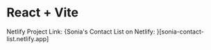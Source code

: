 # React + Vite

Netlify Project Link: {Sonia's Contact List on Netlify: }[sonia-contact-list.netlify.app]
